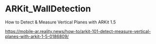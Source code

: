 # ARKit_WallDetection
How to Detect & Measure Vertical Planes with ARKit 1.5 

https://mobile-ar.reality.news/how-to/arkit-101-detect-measure-vertical-planes-with-arkit-1-5-0186809/
